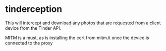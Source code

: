 tinderception
=============

This will intercept and download any photos that are requested from a client device from the Tinder API.

MITM is a must, as is installing the cert from mitm.it once the device is connected to the proxy

